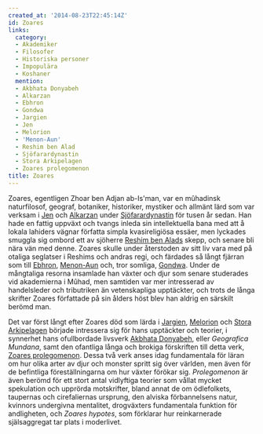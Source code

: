 ```yaml
---
created_at: '2014-08-23T22:45:14Z'
id: Zoares
links:
  category:
  - Akademiker
  - Filosofer
  - Historiska personer
  - Impopulära
  - Koshaner
  mention:
  - Akbhata Donyabeh
  - Alkarzan
  - Ebhron
  - Gondwa
  - Jargien
  - Jen
  - Melorion
  - 'Menon-Aun'
  - Reshim ben Alad
  - Sjöfarardynastin
  - Stora Arkipelagen
  - Zoares prolegomenon
title: Zoares
---
```


Zoares, egentligen Zhoar ben Adjan ab-Is'man, var en mûhadinsk naturfilosof, geograf, botaniker,
historiker, mystiker och allmänt lärd som var verksam i [Jen] och [Alkarzan] under
[Sjöfarardynastin] för tusen år sedan. Han hade en fattig uppväxt och tvangs inleda sin
intellektuella bana med att å lokala lahiders vägnar författa simpla kvasireligiösa essäer, men
lyckades smuggla sig ombord ett av sjöherre [Reshim ben Alads] skepp, och senare bli nära vän med
denne. Zoares skulle under återstoden av sitt liv vara med på otaliga seglatser i Reshims och andras
regi, och färdades så långt fjärran som till [Ebhron], [Menon-Aun] och, tror somliga, [Gondwa].
Under de mångtaliga resorna insamlade han växter och djur som senare studerades vid akademierna i
Mûhad, men samtiden var mer intresserad av handelsleder och tributriken än vetenskapliga upptäckter,
och trots de långa skrifter Zoares författade på sin ålders höst blev han aldrig en särskilt berömd
man.

Det var först långt efter Zoares död som lärda i [Jargien], [Melorion] och [Stora Arkipelagen]
började intressera sig för hans upptäckter och teorier, i synnerhet hans ofullbordade livsverk
[Akbhata Donyabeh], eller *Geografica Mundana*, samt den ofantliga långa och brokiga förskriften
till detta verk, [Zoares prolegomenon]. Dessa två verk anses idag fundamentala för läran om hur
olika arter av djur och monster spritt sig över världen, men även för de befintliga
föreställningarna om hur växter förökar sig. *Prolegomenon* är även berömd för ett stort antal
vidlyftiga teorier som vållat mycket spekulation och upprörda motskrifter, bland annat de om
ödlefolkets, taupernas och cirefaliernas ursprung, den alviska förbannelsens natur, kvinnors
undergivna mentalitet, drogväxters fundamentala funktion för andligheten, och *Zoares hypotes*, som
förklarar hur reinkarnerade själsaggregat tar plats i moderlivet.

  [Jen]: Jen
  [Alkarzan]: Alkarzan
  [Sjöfarardynastin]: Sjöfarardynastin
  [Reshim ben Alads]: Reshim_ben_Alad
  [Ebhron]: Ebhron
  [Menon-Aun]: Menon-Aun
  [Gondwa]: Gondwa
  [Jargien]: Jargien
  [Melorion]: Melorion
  [Stora Arkipelagen]: Stora_Arkipelagen
  [Akbhata Donyabeh]: Akbhata_Donyabeh
  [Zoares prolegomenon]: Zoares_prolegomenon